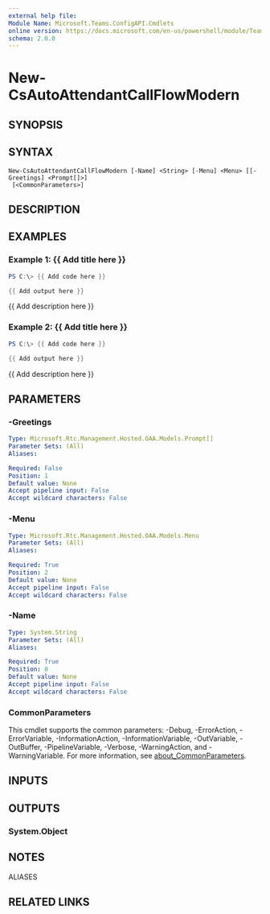 ```yaml
---
external help file:
Module Name: Microsoft.Teams.ConfigAPI.Cmdlets
online version: https://docs.microsoft.com/en-us/powershell/module/Teams/new-csautoattendantcallflowmodern
schema: 2.0.0
---
```


# New-CsAutoAttendantCallFlowModern

## SYNOPSIS


## SYNTAX

```
New-CsAutoAttendantCallFlowModern [-Name] <String> [-Menu] <Menu> [[-Greetings] <Prompt[]>]
 [<CommonParameters>]
```

## DESCRIPTION


## EXAMPLES

### Example 1: {{ Add title here }}
```powershell
PS C:\> {{ Add code here }}

{{ Add output here }}
```

{{ Add description here }}

### Example 2: {{ Add title here }}
```powershell
PS C:\> {{ Add code here }}

{{ Add output here }}
```

{{ Add description here }}

## PARAMETERS

### -Greetings


```yaml
Type: Microsoft.Rtc.Management.Hosted.OAA.Models.Prompt[]
Parameter Sets: (All)
Aliases:

Required: False
Position: 1
Default value: None
Accept pipeline input: False
Accept wildcard characters: False
```

### -Menu


```yaml
Type: Microsoft.Rtc.Management.Hosted.OAA.Models.Menu
Parameter Sets: (All)
Aliases:

Required: True
Position: 2
Default value: None
Accept pipeline input: False
Accept wildcard characters: False
```

### -Name


```yaml
Type: System.String
Parameter Sets: (All)
Aliases:

Required: True
Position: 0
Default value: None
Accept pipeline input: False
Accept wildcard characters: False
```

### CommonParameters
This cmdlet supports the common parameters: -Debug, -ErrorAction, -ErrorVariable, -InformationAction, -InformationVariable, -OutVariable, -OutBuffer, -PipelineVariable, -Verbose, -WarningAction, and -WarningVariable. For more information, see [about_CommonParameters](http://go.microsoft.com/fwlink/?LinkID=113216).

## INPUTS

## OUTPUTS

### System.Object

## NOTES

ALIASES

## RELATED LINKS

